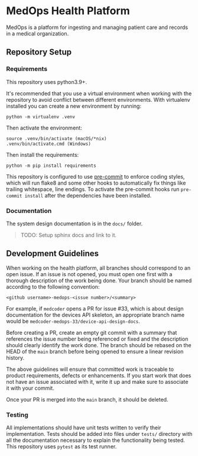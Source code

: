 # MedOps Health Platform

MedOps is a platform for ingesting and managing patient care and records in a
medical organization.

## Repository Setup

### Requirements

This repository uses python3.9+.

It's recommended that you use a virtual environment when working with
the repository to avoid conflict between different environments. With
virtualenv installed you can create a new environment by running:

```
python -m virtualenv .venv
```

Then activate the environment:

```
source .venv/bin/activate (macOS/*nix)
.venv/bin/activate.cmd (Windows)
```

Then install the requirements:

```
python -m pip install requirements
```

This repository is configured to use [pre-commit](https://pre-commit.com/) to
enforce coding styles, which will run flake8 and some other hooks to
automatically fix things like trailing whitespace, line endings. To activate the pre-commit hooks run `pre-commit install` after the dependencies have been
installed.

### Documentation

The system design documentation is in the `docs/` folder.

> TODO: Setup sphinx docs and link to it.

## Development Guidelines

When working on the health platform, all branches should correspond to an open
issue. If an issue is not opened, you must open one first with a thorough
description of the work being done. Your branch should be named according to the
following convention:

`<github username>-medops-<issue number>/<summary>`

For example, if `medcoder` opens a PR for issue #33, which is about design
documentation for the devices API skeleton, an appropriate branch name would
be `medcoder-medops-33/device-api-design-docs`.

Before creating a PR, create an empty git commit with a summary that references
the issue number being referenced or fixed and the description should clearly
identify the work done. The branch should be rebased on the HEAD of the `main`
branch before being opened to ensure a linear revision history.

The above guidelines will ensure that committed work is traceable to product
requirements, defects or enhancements. If you start work that does not have an
issue associated with it, write it up and make sure to associate it with your commit.

Once your PR is merged into the `main` branch, it should be deleted.

### Testing

All implementations should have unit tests written to verify their
implementation. Tests should be added into files under `tests/` directory with
all the documentation necessary to explain the functionality being tested. This
repository uses `pytest` as its test runner.
